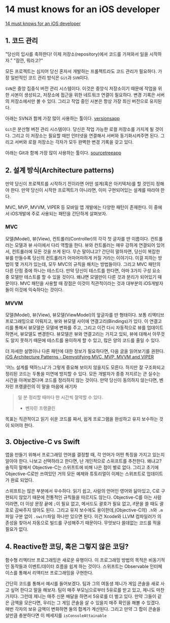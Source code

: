 # 14 must knows for an iOS developer
[14 must knows for an iOS developer](https://swiftsailing.net/14-must-knows-for-an-ios-developer-5ae502d7d87f)

## 1. 코드 관리
"당신의 입사를 축하한다! 이제 저장소(repository)에서 코드를 가져와서 일을 시작하자."
"잠깐, 뭐라고?"

모든 프로젝트는 심지어 당신 혼자서 개발하는 프롤젝트라도 코드 관리가 필요하다. 가장 일반적인 코드 관리 방식은 `Git`과 `SVN`이다. 

`SVN`은 중앙 집중식 버전 관리 시스템이다. 이것은 중앙식 저장소이기 때문에 작업을 위한 사본이 생성되고, 저장소에 접근을 위한 네트워크 연결이 필요하다. 변경 기록은 서버의 저장소에서만 볼 수 있다. 그리고 작업 중인 사본은 항상 가장 최신 버전으로 유지된다.

아래는 SVN과 함께 가장 많이 사용하는 툴이다. 
[versionsapp](http://versionsapp.com/)

`Git`은 분산형 버전 관리 시스템이다. 당신은 작업 가능한 로컬 저장소를 가지게 될 것이다. 그리고 이 저장소는 필요할 때만 인터넷을 연결해서 서버와 동기화시켜주면 된다. 그리고 서버와 로컬 저장소는 각자가 모두 완벽한 변경 기록을 갖고 있다. 

아래는 Git과 함께 가장 많이 사용하는 툴이다.
[sourcetreeapp](https://www.sourcetreeapp.com/)

## 2. 설계 방식(Architecture patterns)
만약 당신이 프로젝트를 시작하기 전이라면 어떤 설계(혹은 아키텍처)를 할 것인지 정해야 한다. 만약 당신이 시작한 프로젝트가 아니라면, 이미 구현되어있는 설계를 따라야 한다.

MVC, MVP, MVVM, VIPER 등 모바일 앱 개발에는 다양한 패턴이 존재한다. 이 중에서 iOS개발에 주로 사용되는 패턴을 간단하게 살펴보자.

### MVC
모델(Model), 뷰(View), 컨트롤러(Controller)의 각각 첫 글자를 딴 이름이다. 컨트롤러는 모델과 뷰 사이에서 다리 역할을 한다. 뷰와 컨트롤러는 매우 강하게 연결되어 있어서, 컨트롤러에 모든 것을 쓰게 된다. 무슨 말이냐고? 간단히 말하자면, 당신이 복잡한 뷰를 만들수록 당신의 컨트롤러가 어마어마하게 커질 거라는 이야기다. 이걸 피하는 방법이 몇 가지가 있는데, 모두 MVC의 규칙을 해치는 방법들이다. 그리고 MVC 패턴의 다른 단점 중에 하나는 테스트다. 만약 당신이 테스트를 한다면, 아마 3가지 구성 요소 중 모델만 테스트를 할 수 있을 것이다. 왜냐면 모델만이 다른 것과 분리가 되어있기 때문이다. MVC 패턴을 사용할 때 장점은 이것이 직관적이라는 것과 대부분의 iOS개발자들이 이것에 익숙하다는 것이다. 

### MVVM
모델(Model), 뷰(View), 뷰모델(ViewModel)의 앞글자를 딴 형태이다. 보통 리엑티브 프로그래밍으로 이뤄지고, 뷰와 뷰모델 사이에 연결고리(Bindings)가 있다. 이 연결고리를 통해서 뷰모델은 모델에 변화를 주고, 그리고 이건 다시 자동적으로 뷰를 업데이트하면서, 뷰모델도 변경한다. 뷰모델은 뷰와 연결고리는 가지고 있되, 뷰에 대해서 아무것도 알지 못하기 때문에 테스트를 용이하게 할 수 있고, 많은 양의 코드를 줄일 수 있다. 

더 자세한 설명이나 다른 패턴에 대한 정보가 필요하다면, 다음 글을 읽어보기를 권한다.
[iOS Architecture Patterns - Demystifying MVC, MVP, MVVM and VIPER](https://medium.com/ios-os-x-development/ios-architecture-patterns-ecba4c38de52#.mcwyo5qv3)

'어느 설계를 택하느냐'가 그렇게 중요해 보이지 않을지도 모른다. 하지만 잘 구조화되고 정리된 코드는 두통을 미연에 방지할 수 있다. 모든 개발자가 종종 저지르는 큰 실수는 시간을 아껴보겠다며 코드를 정리하지 않는 것이다. 만약 당신이 동의하지 않는다면, 벤자민 프랭클린의 이 말을 마음에 새기자

> 일 분 정리할 때마다 한 시간씩 절약할 수 있다.
> - 벤자민 프랭클린

목표는 직관적이고 읽기 쉬운 코드를 짜서, 쉽게 프로그램을 완성하고 유지 보수하는 것이 되어야 한다. 

## 3. Objective-C vs Swift
앱을 만들기 위해서 프로그래밍 언어를 결정할 때, 각 언어가 어떤 특징을 가지고 있는지 알아야 한다. 나보고 선택하라고 한다면, 난 개인적으로 스위프트를 추천한다. 왜냐고? 솔직히 말해서 Objective-C는 스위프트에 비해 나은 점이 별로 없다. 그리고 초기에 Objective-C로만 쓰여있던 거의 모든 예제와 튜토리얼이 이제는 스위프트로 업데이트가 완료 되었다.

스위프트는 많은 부분에서 우수하다. 읽기 쉽고, 사람의 언어인 영어와 닮아있고, C로 구현되지 않았기 때문에 전통적인 규칙들을 따르지도 않는다. Objective-C를 아는 사람이라면, 더 이상 문장 끝에 `;`이 필요 없고, 메서드도 괄호가 필요 없고, if문을 쓸 때도 괄호로 감싸주지 않아도 된다. 그리고 유지 보수에도 용이한데,(Objective-C의) `.h`와 `.m`파일 구분 없이 `.swift`파일 하나만 있으면 된다. 이건 Xcode와 LLVM 컴파일러가 의존성을 찾아서 자동으로 빌드를 구성해주기 때문이다. 무엇보다 쓸데없는 코드를 적을 필요가 없다. 

## 4. Reactive한 코딩, 혹은 그렇지 않은 코딩?
함수형 리엑티브 프로그래밍은 새로운 유행이다. 이 프로그래밍 방법의 목적은 비동기적인 동작들과 이벤트/데이터 흐름을 쉽게 하는 것이다. 스위프트는 Observable 인터페이스를 통해서 리액티브 프로그래밍을 구현한다. 

간단히 코드를 통해서 예시를 들어보겠다. 팀과 그의 여동생 제니가 게임 콘솔을 새로 사고 싶어 한다고 말을 해보자. 팀이 매주 부모님으로부터 5유로를 받고 있고, 제니도 마찬가지다. 그런데 제니는 매주 신문 배달을 하면서 5유로를 더 벌고 있다. 만약 그들이 같은 금액을 모은다면, 우리는 그 게임 콘솔을 살 수 있을지 매주 확인을 해볼 수 있겠다. 매번 각자의 보유 금액이 변화하면 둘의 합계가 계산된다. 그리고 만약 그 합이 콘솔을 살만큼 충분하다면 이 메세지를 `isConsoleAttainable`






